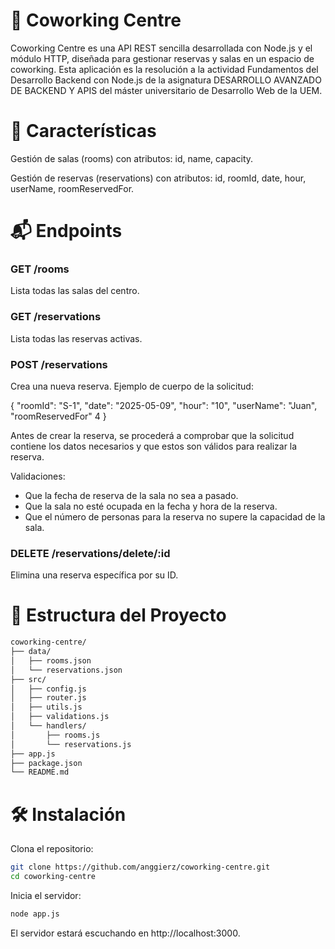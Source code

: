 # 🏢 Coworking Centre
Coworking Centre es una API REST sencilla desarrollada con Node.js y el módulo HTTP, diseñada para gestionar reservas y salas en un espacio de coworking. Esta aplicación es la resolución a la actividad Fundamentos del Desarrollo Backend con Node.js de la asignatura DESARROLLO AVANZADO DE BACKEND Y APIS del máster universitario de Desarrollo Web de la UEM.

# 🚀 Características

Gestión de salas (rooms) con atributos: id, name, capacity.

Gestión de reservas (reservations) con atributos: id, roomId, date, hour, userName, roomReservedFor.

# 📬 Endpoints

### GET /rooms
 Lista todas las salas del centro.

### GET /reservations
 Lista todas las reservas activas.

### POST /reservations 
Crea una nueva reserva. Ejemplo de cuerpo de la solicitud:

{
  "roomId": "S-1",
  "date": "2025-05-09",
  "hour": "10",
  "userName": "Juan",
  "roomReservedFor" 4
}

Antes de crear la reserva, se procederá a comprobar que la solicitud contiene los datos necesarios y que estos son válidos para realizar la reserva.

Validaciones:

- Que la fecha de reserva de la sala no sea a pasado.
- Que la sala no esté ocupada en la fecha y hora de la reserva.
- Que el número de personas para la reserva no supere la capacidad de la sala.

### DELETE /reservations/delete/:id
Elimina una reserva específica por su ID.

# 📁 Estructura del Proyecto

```sh
coworking-centre/
├── data/
│   ├── rooms.json
│   └── reservations.json
├── src/
│   ├── config.js
│   ├── router.js
│   ├── utils.js
│   ├── validations.js
│   └── handlers/
│       ├── rooms.js
│       └── reservations.js
├── app.js
├── package.json
└── README.md
```

# 🛠️ Instalación
Clona el repositorio:

```bash
git clone https://github.com/anggierz/coworking-centre.git
cd coworking-centre
```

Inicia el servidor:

```bash
node app.js
```
El servidor estará escuchando en http://localhost:3000.